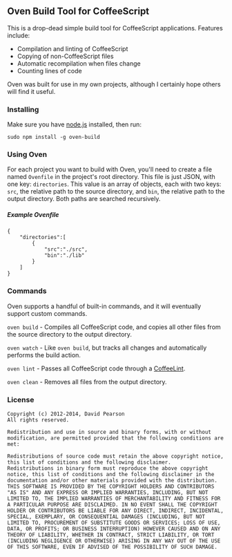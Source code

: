 ## Oven Build Tool for CoffeeScript ##

This is a drop-dead simple build tool for CoffeeScript applications. Features include:

 * Compilation and linting of CoffeeScript
 * Copying of non-CoffeeScript files
 * Automatic recompilation when files change
 * Counting lines of code

Oven was built for use in my own projects, although I certainly hope others will find it useful.

### Installing ###

Make sure you have [node.js](http://nodejs.org/) installed, then run:

    sudo npm install -g oven-build

### Using Oven ###

For each project you want to build with Oven, you'll need to create a file named `Ovenfile` in the project's root directory. This file is just JSON, with one key: `directories`. This value is an array of objects, each with two keys: `src`, the relative path to the source directory, and `bin`, the relative path to the output directory. Both paths are searched recursively.

##### Example Ovenfile #####

	{
		"directories":[
			{
				"src":"./src",
				"bin":"./lib"
			}
		]
	}

### Commands ###

Oven supports a handful of built-in commands, and it will eventually support custom commands.

`oven build` - Compiles all CoffeeScript code, and copies all other files from the source directory to the output directory.

`oven watch` - Like `oven build`, but tracks all changes and automatically performs the build action.

`oven lint` - Passes all CoffeeScript code through a [CoffeeLint](http://www.coffeelint.org/).

`oven clean` - Removes all files from the output directory.

### License ###

	Copyright (c) 2012-2014, David Pearson
	All rights reserved.
	
	Redistribution and use in source and binary forms, with or without modification, are permitted provided that the following conditions are met:

	Redistributions of source code must retain the above copyright notice, this list of conditions and the following disclaimer.
	Redistributions in binary form must reproduce the above copyright notice, this list of conditions and the following disclaimer in the documentation and/or other materials provided with the distribution.
	THIS SOFTWARE IS PROVIDED BY THE COPYRIGHT HOLDERS AND CONTRIBUTORS "AS IS" AND ANY EXPRESS OR IMPLIED WARRANTIES, INCLUDING, BUT NOT LIMITED TO, THE IMPLIED WARRANTIES OF MERCHANTABILITY AND FITNESS FOR A PARTICULAR PURPOSE ARE DISCLAIMED. IN NO EVENT SHALL THE COPYRIGHT HOLDER OR CONTRIBUTORS BE LIABLE FOR ANY DIRECT, INDIRECT, INCIDENTAL, SPECIAL, EXEMPLARY, OR CONSEQUENTIAL DAMAGES (INCLUDING, BUT NOT LIMITED TO, PROCUREMENT OF SUBSTITUTE GOODS OR SERVICES; LOSS OF USE, DATA, OR PROFITS; OR BUSINESS INTERRUPTION) HOWEVER CAUSED AND ON ANY THEORY OF LIABILITY, WHETHER IN CONTRACT, STRICT LIABILITY, OR TORT (INCLUDING NEGLIGENCE OR OTHERWISE) ARISING IN ANY WAY OUT OF THE USE OF THIS SOFTWARE, EVEN IF ADVISED OF THE POSSIBILITY OF SUCH DAMAGE.